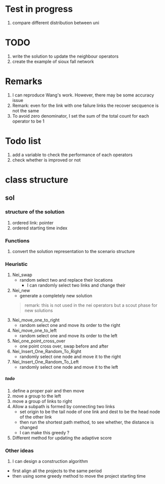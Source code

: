 # Test in progress
1. compare different distribution between uni      
# TODO 
1. write the solution to update the neighbour operators 
2. create the example of sioux fall network


# Remarks
1. I can reproduce Wang's work. However, there may be some accuracy issue
2. Remark: even for the link with one failure links the recover secquence is not the same
3. To avoid zero denominator, I set the sum of the total count for each operator to be 1
# Todo list 
1. add a variable to check the performance of each operators
2. check whether is improved or not
# class structure
## sol
### structure of the solution
1. ordered link: pointer
2. ordered starting time index
### Functions
1. convert the solution representation to the scenario structure

### Heuristic
1. Nei_swap
    - random select two and replace their locations
        - I can randomly select two links and change their
2. Nei_new 
    - generate a completely new solution
    > remark: this is not used in the nei operators but a scout phase for new solutions
3. Nei_move_one_to_right 
    - random select one and move its order to the right 
4. Nei_move_one_to_left
    - random select one and move its order to the left
5. Nei_one_point_cross_over
    - one point cross over, swap before and after 
6. Nei_Insert_One_Random_To_Right
    - randomly select one node and move it to the right
7. Nei_Insert_One_Random_To_Left
    - randomly select one node and move it to the left

##### todo
1. define a proper pair and then move
2. move a group to the left
3. move a group of links to right 
4. Allow a subpath is formed by connecting two links
    - set origin to be the tail node of one link and dest to be the head node of the other link 
    - then run the shortest path method, to see whether, the distance is changed 
    - I can make this greedy ?
5. Different method for updating the adaptive score 
### Other ideas
1. I can design a construction algorithm
- first align all the projects to the same period
- then using some greedy method to move the project starting time

